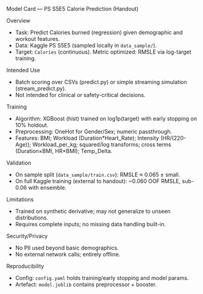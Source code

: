 Model Card — PS S5E5 Calorie Prediction (Handout)

Overview
- Task: Predict Calories burned (regression) given demographic and workout features.
- Data: Kaggle PS S5E5 (sampled locally in `data_sample/`).
- Target: `Calories` (continuous). Metric optimized: RMSLE via log-target training.

Intended Use
- Batch scoring over CSVs (predict.py) or simple streaming simulation (stream_predict.py).
- Not intended for clinical or safety-critical decisions.

Training
- Algorithm: XGBoost (hist) trained on log1p(target) with early stopping on 10% holdout.
- Preprocessing: OneHot for Gender/Sex; numeric passthrough.
- Features: BMI; Workload (Duration*Heart_Rate); Intensity (HR/(220-Age)); Workload_per_kg; squared/log transforms; cross terms (Duration×BMI, HR×BMI); Temp_Delta.

Validation
- On sample split (`data_sample/train.csv`): RMSLE ≈ 0.065 ± small.
- On full Kaggle training (external to handout): ~0.060 OOF RMSLE, sub-0.06 with ensemble.

Limitations
- Trained on synthetic derivative; may not generalize to unseen distributions.
- Requires complete inputs; no missing data handling built-in.

Security/Privacy
- No PII used beyond basic demographics.
- No external network calls; entirely offline.

Reproducibility
- Config: `config.yaml` holds training/early stopping and model params.
- Artefact: `model.joblib` contains preprocessor + booster.

